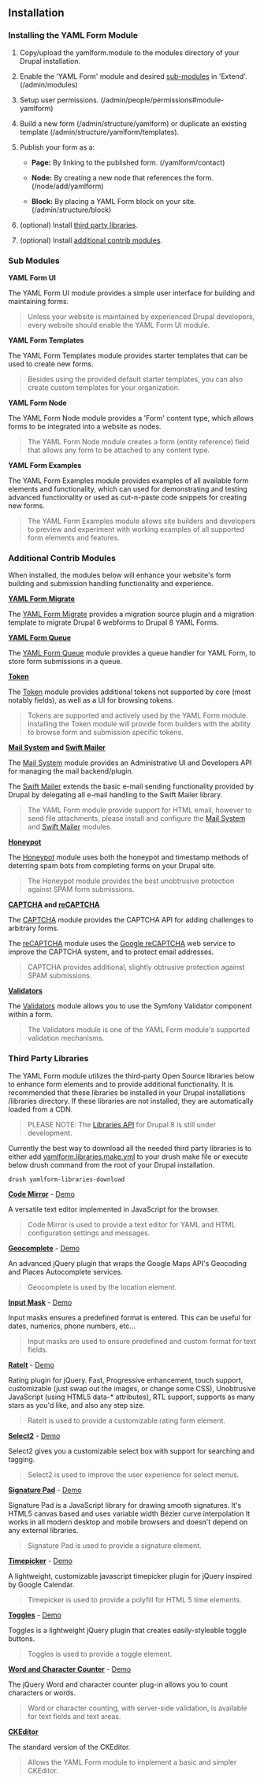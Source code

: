 Installation
------------

### Installing the YAML Form Module

1. Copy/upload the yamlform.module to the modules directory of your Drupal
   installation.

2. Enable the 'YAML Form' module and desired [sub-modules](#sub-modules) in 'Extend'. 
   (/admin/modules)

3. Setup user permissions. (/admin/people/permissions#module-yamlform)

4. Build a new form (/admin/structure/yamlform)
   or duplicate an existing template (/admin/structure/yamlform/templates).
   
5. Publish your form as a:

    - **Page:** By linking to the published form.
      (/yamlform/contact)  

    - **Node:** By creating a new node that references the form.
      (/node/add/yamlform)

    - **Block:** By placing a YAML Form block on your site.
      (/admin/structure/block)

6. (optional) Install [third party libraries](#third-party-libraries).

7. (optional) Install [additional contrib modules](#additional-contrib-modules).


### Sub Modules

**YAML Form UI**

The YAML Form UI module provides a simple user interface for building and 
maintaining forms.

> Unless your website is maintained by experienced Drupal developers, 
> every website should enable the YAML Form UI module. 

**YAML Form Templates**

The YAML Form Templates module provides starter templates that can be used 
to create new forms. 

> Besides using the provided default starter templates, you can also create 
> custom templates for your organization.

**YAML Form Node**

The YAML Form Node module provides a 'Form' content type, which allows  
forms to be integrated into a website as nodes.

> The YAML Form Node module creates a form (entity reference) field
> that allows any form to be attached to any content type.  

**YAML Form Examples**

The YAML Form Examples module provides examples of all available form elements 
and functionality, which can used for demonstrating and testing advanced 
functionality or used as cut-n-paste code snippets for creating new forms.

> The YAML Form Examples module allows site builders and developers to 
> preview and experiment with working examples of all supported form elements 
> and features.

### Additional Contrib Modules 

When installed, the modules below will enhance your website's form building and 
submission handling functionality and experience.

**[YAML Form Migrate](https://www.drupal.org/sandbox/dippers/2819169)**

The [YAML Form Migrate](https://www.drupal.org/sandbox/dippers/2819169) provides 
a migration source plugin and a migration template to migrate Drupal 6
webforms to Drupal 8 YAML Forms.

**[YAML Form Queue](https://www.drupal.org/project/yamlform_queue)**

The [YAML Form Queue](https://www.drupal.org/project/yamlform_queue) module 
provides a  queue handler for YAML Form, to store form submissions in a queue.

**[Token](https://www.drupal.org/project/token)**

The [Token](https://www.drupal.org/project/token) module provides additional 
tokens not supported by core (most notably fields), as well as a UI for browsing 
tokens.

> Tokens are supported and actively used by the YAML Form module. Installing the
> Token module will provide form builders with the ability to browse form and 
> submission specific tokens. 

**[Mail System](https://www.drupal.org/project/mailsystem) and [Swift Mailer](https://www.drupal.org/project/swiftmailer)**

The [Mail System](https://www.drupal.org/project/mailsystem) module provides an 
Administrative UI and Developers API for managing the mail backend/plugin.
 
The [Swift Mailer](https://www.drupal.org/project/swiftmailer) extends the 
basic e-mail sending functionality provided by Drupal by delegating all e-mail
handling to the Swift Mailer library.

> The YAML Form module provide support for HTML email, however to send file 
> attachments, please install and configure the 
> [Mail System](https://www.drupal.org/project/mailsystem) and 
> [Swift Mailer](https://www.drupal.org/project/swiftmailer) modules.

**[Honeypot](https://www.drupal.org/project/honeypot)**

The [Honeypot](https://www.drupal.org/project/honeypot) module uses both the 
honeypot and timestamp methods of deterring spam bots from completing forms on 
your Drupal site.

> The Honeypot module provides the best unobtrusive protection against SPAM form submissions.

**[CAPTCHA](https://www.drupal.org/project/captcha) and [reCAPTCHA](https://www.drupal.org/project/recaptcha)**

The [CAPTCHA](https://www.drupal.org/project/captcha) module provides the 
CAPTCHA API for adding challenges to arbitrary forms.

The [reCAPTCHA](https://www.drupal.org/project/recaptcha) module uses the
[Google reCAPTCHA](https://www.google.com/recaptcha/intro/index.html) web 
service to improve the CAPTCHA system, and to protect email addresses.

> CAPTCHA provides additional, slightly obtrusive protection against SPAM 
> submissions.

**[Validators](https://www.drupal.org/project/validators)**

The [Validators](https://www.drupal.org/project/validators) module allows you 
to use the Symfony Validator component within a form.

> The Validators module is one of the YAML Form module's supported 
> validation mechanisms.

### Third Party Libraries

The YAML Form module utilizes the third-party Open Source libraries below to 
enhance form elements and to provide additional functionality.  It is recommended 
that these libraries be installed in your Drupal installations /libraries 
directory.  If these libraries are not installed, they are automatically loaded 
from a CDN.

> PLEASE NOTE: The 
> [Libraries API](https://www.drupal.org/project/libraries) for Drupal 8 is 
> still under development.  

Currently the best way to download all the needed third party libraries is to 
either add [yamlform.libraries.make.yml](http://cgit.drupalcode.org/yamlform/tree/yamlform.libraries.make.yml)
to your drush make file or execute below drush command from the root of your 
Drupal installation.  

    drush yamlform-libraries-download    

**[Code Mirror](http://codemirror.net/)** - [Demo](http://codemirror.net/)

A versatile text editor implemented in JavaScript for the browser.

> Code Mirror is used to provide a text editor for YAML and HTML configuration
> settings and messages.

**[Geocomplete](https://ubilabs.github.io/geocomplete/)** - [Demo](http://ubilabs.github.io/geocomplete/examples/form.html)

An advanced jQuery plugin that wraps the Google Maps API's Geocoding and Places Autocomplete services.

> Geocomplete is used by the location element.

**[Input Mask](http://robinherbots.github.io/jquery.inputmask/)** - [Demo](http://robinherbots.github.io/jquery.inputmask/)

Input masks ensures a predefined format is entered. This can be useful for 
dates, numerics, phone numbers, etc...

> Input masks are used to ensure predefined and custom format for text fields.

**[RateIt](https://github.com/gjunge/rateit.js)** - [Demo](http://gjunge.github.io/rateit.js/examples/)

Rating plugin for jQuery. Fast, Progressive enhancement, touch support, 
customizable (just swap out the images, or change some CSS), Unobtrusive 
JavaScript (using HTML5 data-* attributes), RTL support, supports as many stars 
as you'd like, and also any step size.

> RateIt is used to provide a customizable rating form element.

**[Select2](https://select2.github.io/)** - [Demo](https://select2.github.io/examples.html)

Select2 gives you a customizable select box with support for searching and 
tagging.

> Select2 is used to improve the user experience for select menus.

**[Signature Pad](https://github.com/szimek/signature_pad)** - [Demo](http://szimek.github.io/signature_pad/)

Signature Pad is a JavaScript library for drawing smooth signatures. It's HTML5 
canvas based and uses variable width Bézier curve interpolation 
It works in all modern desktop and mobile browsers and doesn't depend on any 
external libraries.

> Signature Pad is used to provide a signature element.

**[Timepicker](https://github.com/jonthornton/jquery-timepicker)** - [Demo](http://jonthornton.github.io/jquery-timepicker/)

A lightweight, customizable javascript timepicker plugin for jQuery inspired by Google Calendar.

> Timepicker is used to provide a polyfill for HTML 5 time elements.

**[Toggles](https://github.com/simontabor/jquery-toggles)** - [Demo](https://simontabor.com/labs/toggles/)

Toggles is a lightweight jQuery plugin that creates easily-styleable toggle buttons.

> Toggles is used to provide a toggle element.

**[Word and Character Counter](https://github.com/qwertypants/jQuery-Word-and-Character-Counter-Plugin)** - [Demo](http://qwertypants.github.io/jQuery-Word-and-Character-Counter-Plugin/)

The jQuery Word and character counter plug-in allows you to count characters
or words.

> Word or character counting, with server-side validation, is available for text 
> fields and text areas.

**[CKEditor](http://ckeditor.com/)**

The standard version of the CKEditor.

> Allows the YAML Form module to implement a basic and simpler CKEditor.
